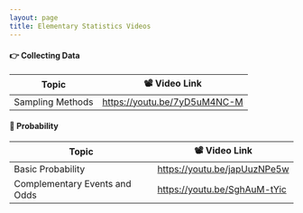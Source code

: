 ```yaml
---
layout: page
title: Elementary Statistics Videos
---
```


#### 👉 Collecting Data

| Topic            | 📽️ Video Link                                                 |
| ---------------- | ------------------------------------------------------------ |
| Sampling Methods | <a href="https://youtu.be/7yD5uM4NC-M" target="_blank">https://youtu.be/7yD5uM4NC-M</a> |



#### 🎲 Probability

| Topic                         | 📽️ Video Link                                                 |
| ----------------------------- | ------------------------------------------------------------ |
| Basic Probability             | <a href="https://youtu.be/japUuzNPe5w" target="_blank">https://youtu.be/japUuzNPe5w</a> |
| Complementary Events and Odds | <a href="https://youtu.be/SghAuM-tYic" target="_blank">https://youtu.be/SghAuM-tYic</a> |

